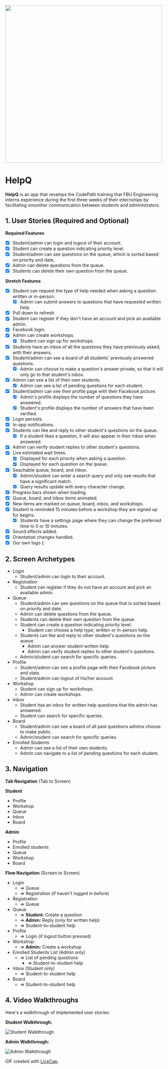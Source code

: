 <img src="https://github.com/FBUAndroidTeam/HelpQ/blob/master/app/src/main/res/drawable/helpq_logo.png" width="500">

# HelpQ

**HelpQ** is an app that revamps the CodePath training that FBU Engineering interns experience during the first three weeks of their internships by facilitating smoother communication between students and administrators.

## 1. User Stories (Required and Optional)

**Required Features**
 
- [x] Student/admin can login and logout of their account. 
- [x] Student can create a question indicating priority level. 
- [x] Student/admin can see questions on the queue, which is sorted based on priority and date.
- [x] Admin can delete questions from the queue.
- [x] Students can delete their own question from the queue.   

**Stretch Features**

- [x] Student can request the type of help needed when asking a question: written or in-person.
  - [x] Admin can submit answers to questions that have requested written help.
- [x] Pull down to refresh. 
- [x] Student can register if they don't have an account and pick an available admin. 
- [x] Facebook login. 
- [x] Admin can create workshops.
  - [x] Student can sign up for workshops.
- [x] Students have an inbox of all the questions they have previously asked, with their answers.
- [x] Student/admin can see a board of all students' previously answered questions.
  - [x] Admin can choose to make a question's answer private, so that it will only go to that student's inbox.
- [x] Admin can see a list of their own students.
  - [x] Admin can see a list of pending questions for each student.
- [x] Student/admin can see their profile page with their Facebook picture.
  - [x] Admin's profile displays the number of questions they have answered.
  - [x] Student's profile displays the number of answers that have been verified.
- [x] Login persists.
- [x] In-app notifications.
- [x] Students can like and reply to other student's questions on the queue.
  - [x] If a student likes a question, it will also appear in their inbox when answered.
- [x] Admin can verify student replies to other student's questions.
- [x] Live estimated wait times.
  - [x] Displayed for each priority when asking a question.
  - [x] Displayed for each question on the queue.
- [x] Seachable queue, board, and inbox.
  - [x] Admin/student can enter a search query and only see results that have a significant match.
  - [x] Query results update with every character change.
- [x] Progress bars shown when loading. 
- [x] Queue, board, and inbox items animated.
- [x] New items are marked on queue, board, inbox, and workshops.
- [x] Student is reminded 15 minutes before a workshop they are signed up for begins.
  - [x] Students have a settings page where they can change the preferred time to 5 or 10 minutes.
- [x] Sound effects added.   
- [x] Orientation changes handled.
- [x] Our own logo (: 

## 2. Screen Archetypes

 * Login
   * Student/admin can login to their account.
 * Registration
   * Student can register if they do not have an account and pick an available admin. 
 * Queue
    * Student/admin can see questions on the queue that is sorted based on priority and date.
    * Admin can delete questions from the queue.
    * Students can delete their own question from the queue.
    * Student can create a question indicating priority level.
      * Student can choose a help type, written or in-person help. 
    * Students can like and reply to other student's questions on the queue.
      * Admin can answer student written help.
      * Admin can verify student replies to other student's questions.
    * Admin/student can search for specific queries.
 * Profile
    * Student/admin can see a profile page with their Facebook picture and stats.
    * Student/admin can logout of his/her account. 
 * Workshop
    * Student can sign up for workshops. 
    * Admin can create workshops.
 * Inbox
    * Student has an inbox for written help questions that the admin has answered.
    * Student can search for specific queries.
 * Board
    * Student/admin can see a board of all past questions admins choose to make public.
    * Admin/student can search for specific queries.
 * Enrolled Students
    * Admin can see a list of their own students.
    * Admin can navigate to a list of pending questions for each student.

## 3. Navigation

**Tab Navigation** (Tab to Screen)

 **Student**
 * Profile
 * Workshop
 * Queue
 * Inbox
 * Board

**Admin**
 * Profile
 * Enrolled students 
 * Queue
 * Workshop
 * Board

**Flow Navigation** (Screen to Screen)

 * Login
   * => Queue
   * => Registration (if haven't logged in before)
 * Registration
   * => Queue
* Queue
   * => **Student:** Create a question
   * => **Admin:** Reply (only for written help)
   * => Student-to-student help
* Profile
   * => Login (if logout button pressed)
* Workshop
   * => **Admin:** Create a workshop
* Enrolled Students List (Admin only)
   * => List of pending questions
      * => Student-to-student help
* Inbox (Student only)
   * => Student-to-student help
* Board
   * => Student-to-student help
   
## 4. Video Walkthroughs

Here's a walkthrough of implemented user stories:

**Student Walkthrough:**

<img src='https://github.com/FBUAndroidTeam/HelpQ/blob/master/helpq_walkthrough1.gif' title='Student Walkthrough' width='' alt='Student Walkthrough' />

**Admin Walkthrough:**

<img src='https://github.com/FBUAndroidTeam/HelpQ/blob/master/helpq_walkthrough2.gif' title='Admin Walkthrough' width='' alt='Admin Walkthrough' />

GIF created with [LiceCap](http://www.cockos.com/licecap/).
